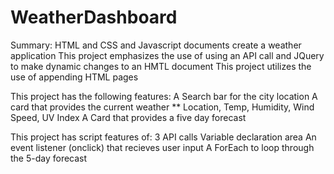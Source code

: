 # WeatherDashboard


Summary:
HTML and CSS and Javascript documents create a weather application
This project emphasizes the use of using an API call and JQuery to make dynamic changes to an HMTL document
This project utilizes the use of appending HTML pages

This project has the following features:
A Search bar for the city location
A card that provides the current weather ** Location, Temp, Humidity, Wind Speed, UV Index
A Card that provides a five day forecast


This project has script features of:
3 API calls
Variable declaration area
An event listener (onclick) that recieves user input
A ForEach to loop through the 5-day forecast
